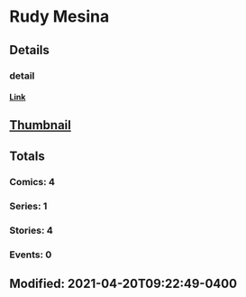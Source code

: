 # Rudy  Mesina 
## Details
### detail
#### [Link](http://marvel.com/comics/creators/14098/rudy_mesina?utm_campaign=apiRef&utm_source=225578a89fc76f3d20fbffda5d17a88d)
## [Thumbnail](http://i.annihil.us/u/prod/marvel/i/mg/b/40/image_not_available.jpg)
## Totals
### Comics: 4
### Series: 1
### Stories: 4
### Events: 0
## Modified: 2021-04-20T09:22:49-0400